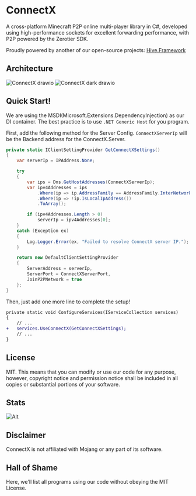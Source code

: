# ConnectX

A cross-platform Minecraft P2P online multi-player library in C#, developed using high-performance sockets for excellent forwarding performance, with P2P powered by the Zerotier SDK.

Proudly powered by another of our open-source projects: [Hive.Framework](https://github.com/Corona-Studio/Hive.Framework)

## Architecture

![ConnectX drawio](https://github.com/user-attachments/assets/fe47401c-6543-48a1-9c22-3617dfa9ce42#gh-light-mode-only)
![ConnectX dark drawio](https://github.com/user-attachments/assets/4d77b985-4c63-4c2b-a3f6-5e3b98ef9ff0#gh-dark-mode-only)

## Quick Start!

We are using the MSDI(Microsoft.Extensions.DependencyInjection) as our DI container. The best practice is to use `.NET Generic Host` for you program. 

First, add the following method for the Server Config. `ConnectXServerIp` will be the Backend address for the ConnectX.Server.

```c#
private static IClientSettingProvider GetConnectXSettings()
{
    var serverIp = IPAddress.None;

    try
    {
        var ips = Dns.GetHostAddresses(ConnectXServerIp);
        var ipv4Addresses = ips
            .Where(ip => ip.AddressFamily == AddressFamily.InterNetwork)
            .Where(ip => !ip.IsLocalIpAddress())
            .ToArray();

        if (ipv4Addresses.Length > 0)
            serverIp = ipv4Addresses[0];
    }
    catch (Exception ex)
    {
        Log.Logger.Error(ex, "Failed to resolve ConnectX server IP.");
    }

    return new DefaultClientSettingProvider
    {
        ServerAddress = serverIp,
        ServerPort = ConnectXServerPort,
        JoinP2PNetwork = true
    };
}
```

Then, just add one more line to complete the setup!

```diff
private static void ConfigureServices(IServiceCollection services)
{
    // ...
+   services.UseConnectX(GetConnectXSettings);
    // ...
}
```

## License

MIT. This means that you can modify or use our code for any purpose, however, copyright notice and permission notice shall be included in all copies or substantial portions of your software.

## Stats

![Alt](https://repobeats.axiom.co/api/embed/6087c9625a31a996d4aa921483f8b10ea00853d5.svg "Repobeats analytics image")

## Disclaimer

ConnectX is not affiliated with Mojang or any part of its software.

## Hall of Shame

Here, we'll list all programs using our code without obeying the  MIT License.
